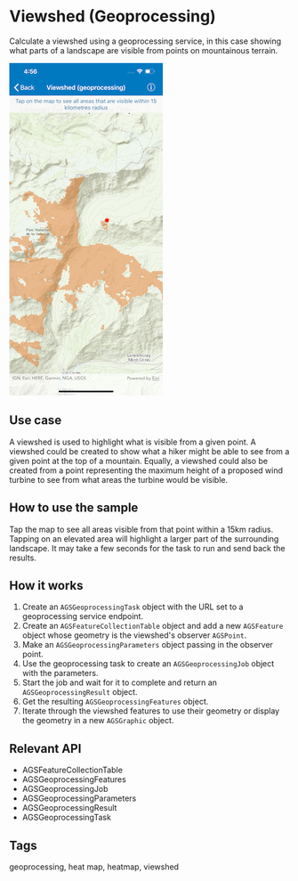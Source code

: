 # Viewshed (Geoprocessing)

Calculate a viewshed using a geoprocessing service, in this case showing what parts of a landscape are visible from points on mountainous terrain.

![Viewshed analysis](viewshed-geoprocessing.png)

## Use case

A viewshed is used to highlight what is visible from a given point. A viewshed could be created to show what a hiker might be able to see from a given point at the top of a mountain. Equally, a viewshed could also be created from a point representing the maximum height of a proposed wind turbine to see from what areas the turbine would be visible. 

## How to use the sample

Tap the map to see all areas visible from that point within a 15km radius. Tapping on an elevated area will highlight a larger part of the surrounding landscape. It may take a few seconds for the task to run and send back the results.

## How it works

1. Create an `AGSGeoprocessingTask` object with the URL set to a geoprocessing service endpoint.
2. Create an `AGSFeatureCollectionTable` object and add a new `AGSFeature` object whose geometry is the viewshed's observer `AGSPoint`.
3. Make an `AGSGeoprocessingParameters` object passing in the observer point.
4. Use the geoprocessing task to create an `AGSGeoprocessingJob` object with the parameters.
5. Start the job and wait for it to complete and return an `AGSGeoprocessingResult` object.
6. Get the resulting `AGSGeoprocessingFeatures` object.
7. Iterate through the viewshed features to use their geometry or display the geometry in a new `AGSGraphic` object.

## Relevant API

* AGSFeatureCollectionTable
* AGSGeoprocessingFeatures
* AGSGeoprocessingJob
* AGSGeoprocessingParameters
* AGSGeoprocessingResult
* AGSGeoprocessingTask

## Tags

geoprocessing, heat map, heatmap, viewshed
